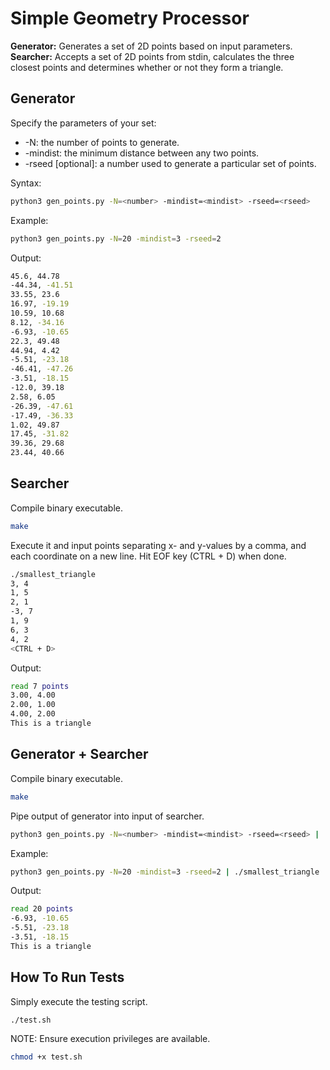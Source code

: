 # Simple Geometry Processor

**Generator:** Generates a set of 2D points based on input parameters.  
**Searcher:** Accepts a set of 2D points from stdin, calculates the three closest points and determines whether or not they form a triangle.  

## Generator

Specify the parameters of your set:
* -N: the number of points to generate.  
* -mindist: the minimum distance between any two points.  
* -rseed [optional]: a number used to generate a particular set of points.

Syntax:

```bash
python3 gen_points.py -N=<number> -mindist=<mindist> -rseed=<rseed>
```

Example:

```bash
python3 gen_points.py -N=20 -mindist=3 -rseed=2
```

Output:
```bash
45.6, 44.78
-44.34, -41.51
33.55, 23.6
16.97, -19.19
10.59, 10.68
8.12, -34.16
-6.93, -10.65
22.3, 49.48
44.94, 4.42
-5.51, -23.18
-46.41, -47.26
-3.51, -18.15
-12.0, 39.18
2.58, 6.05
-26.39, -47.61
-17.49, -36.33
1.02, 49.87
17.45, -31.82
39.36, 29.68
23.44, 40.66
```

## Searcher

Compile binary executable.

```bash
make
```

Execute it and input points separating x- and y-values by a comma, and each coordinate on a new line. Hit EOF key (CTRL + D) when done.

```bash
./smallest_triangle
3, 4
1, 5
2, 1
-3, 7
1, 9
6, 3
4, 2
<CTRL + D>
```

Output:

```bash
read 7 points
3.00, 4.00
2.00, 1.00
4.00, 2.00
This is a triangle
```

## Generator + Searcher

Compile binary executable.

```bash
make
```

Pipe output of generator into input of searcher.

```bash
python3 gen_points.py -N=<number> -mindist=<mindist> -rseed=<rseed> | ./smallest_triangle
```

Example:

```bash
python3 gen_points.py -N=20 -mindist=3 -rseed=2 | ./smallest_triangle
```

Output:
```bash
read 20 points
-6.93, -10.65
-5.51, -23.18
-3.51, -18.15
This is a triangle
```

## How To Run Tests

Simply execute the testing script.

```bash
./test.sh
```

NOTE: Ensure execution privileges are available.

```bash
chmod +x test.sh
```
